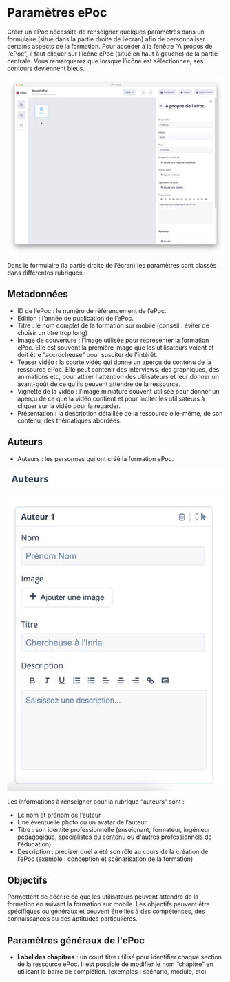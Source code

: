 # Paramètres ePoc

Créer un ePoc nécessite de renseigner quelques paramètres dans un formulaire (situé dans la partie droite de l’écran) afin de personnaliser certains aspects de la formation. Pour accéder à la fenêtre “A propos de l’ePoc”, il faut cliquer sur l’icône ePoc (situé en haut à gauche) de la partie centrale. Vous remarquerez que lorsque l’icône est sélectionnée, ses contours deviennent bleus.

![Edition du noeud ePoc](./images/epoc.png)

Dans le formulaire (la partie droite de l’écran) les paramètres sont classés dans différentes rubriques :

## Metadonnées

- ID de l’ePoc : le numéro de référencement de l’ePoc.
- Edition : l’année de publication de l’ePoc.
- Titre : le nom complet de la formation sur mobile (conseil : éviter de choisir un titre trop long)
- Image de couverture : l’image utilisée pour représenter la formation ePoc. Elle est souvent la première image que les utilisateurs voient et doit être “accrocheuse” pour susciter de l'intérêt.
- Teaser vidéo : la courte vidéo qui donne un aperçu du contenu de la ressource ePoc. Elle peut contenir des interviews, des graphiques, des animations etc, pour attirer l'attention des utilisateurs et leur donner un avant-goût de ce qu'ils peuvent attendre de la ressource.
- Vignette de la vidéo : l’image miniature souvent utilisée pour donner un aperçu de ce que la vidéo contient et pour inciter les utilisateurs à cliquer sur la vidéo pour la regarder.
- Présentation : la description détaillée de la ressource elle-même, de son contenu, des thématiques abordées.

## Auteurs

- Auteurs : les personnes qui ont créé la formation ePoc.

![Rubrique auteurs](./images/authors.png)

Les informations à renseigner pour la rubrique “auteurs“ sont :

- Le nom et prénom de l’auteur
- Une éventuelle photo ou un avatar de l’auteur
- Titre : son identité professionnelle (enseignant, formateur, ingénieur pédagogique, spécialistes du contenu ou d'autres professionnels de l'éducation).
- Description : préciser quel a été son rôle au cours de la création de l’ePoc (exemple : conception et scénarisation de la formation)

## Objectifs

Permettent de décrire ce que les utilisateurs peuvent attendre de la formation en suivant la formation sur mobile. Les objectifs peuvent être spécifiques ou généraux et peuvent être liés à des compétences, des connaissances ou des aptitudes particulières.

## Paramètres généraux de l'ePoc

- **Label des chapitres** : un court titre utilisé pour identifier chaque section de la ressource ePoc. Il est possible de modifier le nom “chapitre” en utilisant la barre de complétion. (exemples : scénario, module, etc)